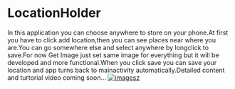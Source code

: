 # LocationHolder
In this application you can choose anywhere to store on your phone.At first you have to click add location,then you can see places near where you are.You can go somewhere else and select anywhere by longclick to save.For now Get Image just set same image for everything but it will be developed and more functional.When you click save you can save your location and app turns back to mainactivity automatically.Detailed content and turtorial video coming soon...
<a href="https://ibb.co/LgpCdt6"><img src="https://i.ibb.co/R6HCT0P/imagesz.jpg" alt="imagesz" border="0"></a>
